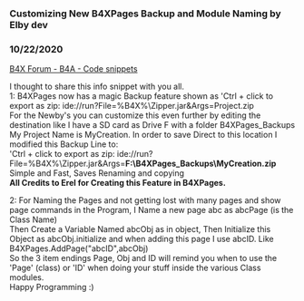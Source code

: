 ### Customizing New B4XPages Backup and Module Naming by Elby dev
### 10/22/2020
[B4X Forum - B4A - Code snippets](https://www.b4x.com/android/forum/threads/123735/)

I thought to share this info snippet with you all.  
1: B4XPages now has a magic Backup feature shown as 'Ctrl + click to export as zip: ide://run?File=%B4X%\Zipper.jar&Args=Project.zip  
For the Newby's you can customize this even further by editing the destination like I have a SD card as Drive F with a folder B4XPages\_Backups  
My Project Name is MyCreation. In order to save Direct to this location I modified this Backup Line to:  
'Ctrl + click to export as zip: ide://run?File=%B4X%\Zipper.jar&Args=**F:\B4XPages\_Backups\MyCreation.zip** Simple and Fast, Saves Renaming and copying  
**All Credits to Erel for Creating this Feature in B4XPages.**  
  
2: For Naming the Pages and not getting lost with many pages and show page commands in the Program, I Name a new page abc as abcPage (is the Class Name)  
Then Create a Variable Named abcObj as in object, Then Initialize this Object as abcObj.initialize and when adding this page I use abcID. Like B4XPages.AddPage("abcID",abcObj)  
So the 3 item endings Page, Obj and ID will remind you when to use the 'Page' (class) or 'ID' when doing your stuff inside the various Class modules.  
Happy Programming :)
